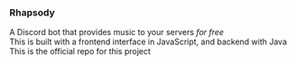 ### Rhapsody
A Discord bot that provides music to your servers *for free* <br>
This is built with a frontend interface in JavaScript, and backend with Java <br>
This is the official repo for this project